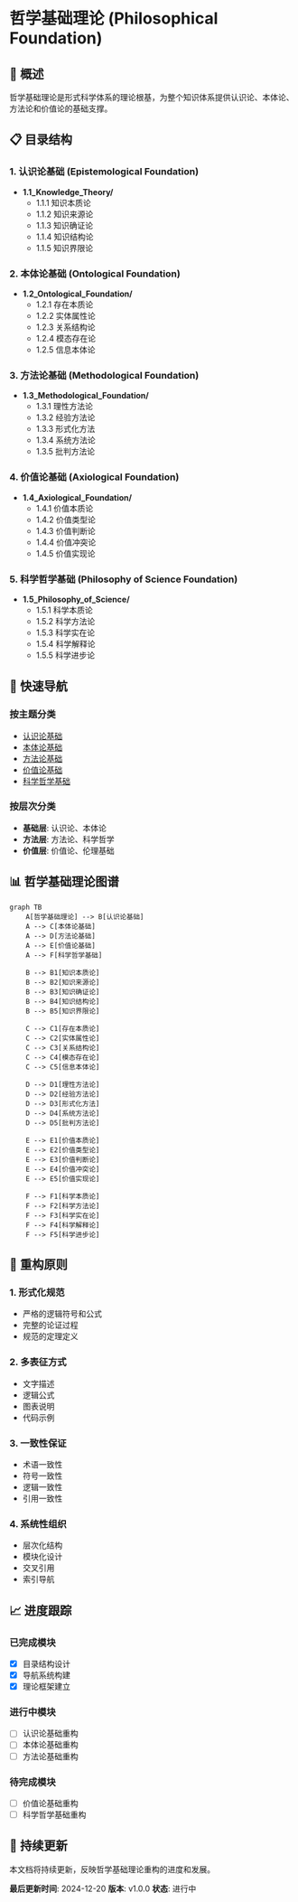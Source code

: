 # 哲学基础理论 (Philosophical Foundation)

## 🎯 **概述**

哲学基础理论是形式科学体系的理论根基，为整个知识体系提供认识论、本体论、方法论和价值论的基础支撑。

## 📋 **目录结构**

### 1. 认识论基础 (Epistemological Foundation)

- **1.1_Knowledge_Theory/**
  - 1.1.1 知识本质论
  - 1.1.2 知识来源论
  - 1.1.3 知识确证论
  - 1.1.4 知识结构论
  - 1.1.5 知识界限论

### 2. 本体论基础 (Ontological Foundation)

- **1.2_Ontological_Foundation/**
  - 1.2.1 存在本质论
  - 1.2.2 实体属性论
  - 1.2.3 关系结构论
  - 1.2.4 模态存在论
  - 1.2.5 信息本体论

### 3. 方法论基础 (Methodological Foundation)

- **1.3_Methodological_Foundation/**
  - 1.3.1 理性方法论
  - 1.3.2 经验方法论
  - 1.3.3 形式化方法
  - 1.3.4 系统方法论
  - 1.3.5 批判方法论

### 4. 价值论基础 (Axiological Foundation)

- **1.4_Axiological_Foundation/**
  - 1.4.1 价值本质论
  - 1.4.2 价值类型论
  - 1.4.3 价值判断论
  - 1.4.4 价值冲突论
  - 1.4.5 价值实现论

### 5. 科学哲学基础 (Philosophy of Science Foundation)

- **1.5_Philosophy_of_Science/**
  - 1.5.1 科学本质论
  - 1.5.2 科学方法论
  - 1.5.3 科学实在论
  - 1.5.4 科学解释论
  - 1.5.5 科学进步论

## 🔗 **快速导航**

### 按主题分类

- [认识论基础](1.1_Knowledge_Theory/README.md)
- [本体论基础](1.2_Ontological_Foundation/README.md)
- [方法论基础](1.3_Methodological_Foundation/README.md)
- [价值论基础](1.4_Axiological_Foundation/README.md)
- [科学哲学基础](1.5_Philosophy_of_Science/README.md)

### 按层次分类

- **基础层**: 认识论、本体论
- **方法层**: 方法论、科学哲学
- **价值层**: 价值论、伦理基础

## 📊 **哲学基础理论图谱**

```mermaid
graph TB
    A[哲学基础理论] --> B[认识论基础]
    A --> C[本体论基础]
    A --> D[方法论基础]
    A --> E[价值论基础]
    A --> F[科学哲学基础]
    
    B --> B1[知识本质论]
    B --> B2[知识来源论]
    B --> B3[知识确证论]
    B --> B4[知识结构论]
    B --> B5[知识界限论]
    
    C --> C1[存在本质论]
    C --> C2[实体属性论]
    C --> C3[关系结构论]
    C --> C4[模态存在论]
    C --> C5[信息本体论]
    
    D --> D1[理性方法论]
    D --> D2[经验方法论]
    D --> D3[形式化方法]
    D --> D4[系统方法论]
    D --> D5[批判方法论]
    
    E --> E1[价值本质论]
    E --> E2[价值类型论]
    E --> E3[价值判断论]
    E --> E4[价值冲突论]
    E --> E5[价值实现论]
    
    F --> F1[科学本质论]
    F --> F2[科学方法论]
    F --> F3[科学实在论]
    F --> F4[科学解释论]
    F --> F5[科学进步论]
```

## 🎯 **重构原则**

### 1. 形式化规范

- 严格的逻辑符号和公式
- 完整的论证过程
- 规范的定理定义

### 2. 多表征方式

- 文字描述
- 逻辑公式
- 图表说明
- 代码示例

### 3. 一致性保证

- 术语一致性
- 符号一致性
- 逻辑一致性
- 引用一致性

### 4. 系统性组织

- 层次化结构
- 模块化设计
- 交叉引用
- 索引导航

## 📈 **进度跟踪**

### 已完成模块

- [x] 目录结构设计
- [x] 导航系统构建
- [x] 理论框架建立

### 进行中模块

- [ ] 认识论基础重构
- [ ] 本体论基础重构
- [ ] 方法论基础重构

### 待完成模块

- [ ] 价值论基础重构
- [ ] 科学哲学基础重构

## 🔄 **持续更新**

本文档将持续更新，反映哲学基础理论重构的进度和发展。

**最后更新时间**: 2024-12-20
**版本**: v1.0.0
**状态**: 进行中
